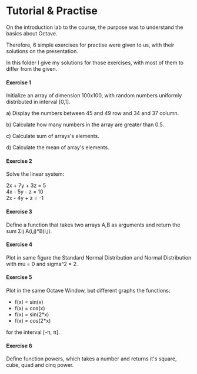 # Tutorial & Practise

On the introduction lab to the course, the purpose was to understand the basics about Octave.

Therefore, 6 simple exercises for practise were given to us, with their solutions on the presentation.

In this folder I give my solutions for those exercises, with most of them to differ from the given.

#### Exercise 1

Initialize an array of dimension 100x100, with random numbers uniformly distributed in interval [0,1].

a) Display the numbers between 45 and 49 row and 34 and 37 column.

b) Calculate how many numbers in the array are greater than 0.5.

c) Calculate sum of arrays's elements.

d) Calculate the mean of array's elements.

#### Exercise 2

Solve the linear system:

2x + 7y + 3z = 5 <br/>
4x - 5y - z = 10 <br/>
2x - 4y + z = -1

#### Exercise 3

Define a function that takes two arrays A,B as arguments and return the sum Σij A(i,j)\*B(i,j).

#### Exercise 4

Plot in same figure the Standard Normal Distribution and Normal Distribution with mu = 0 and sigma^2 = 2.

#### Exercise 5

Plot in the same Octave Window, but different graphs the functions:

- f(x) = sin(x)
- f(x) = cos(x)
- f(x) = sin(2*x)
- f(x) = cos(2*x)

for the interval [-π, π].

#### Exercise 6

Define function powers, which takes a number and returns it's square, cube, quad and cinq power.


